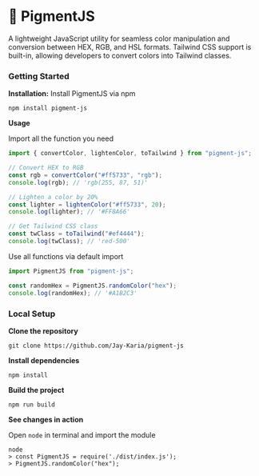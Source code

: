 # 🎨 PigmentJS

A lightweight JavaScript utility for seamless color manipulation and conversion between HEX, RGB, and HSL formats. Tailwind CSS support is built-in, allowing developers to convert colors into Tailwind classes.

### Getting Started

**Installation:** Install PigmentJS via npm

```shell
npm install pigment-js
```

**Usage**

Import all the function you need

```ts
import { convertColor, lightenColor, toTailwind } from "pigment-js";

// Convert HEX to RGB
const rgb = convertColor("#ff5733", "rgb");
console.log(rgb); // 'rgb(255, 87, 51)'

// Lighten a color by 20%
const lighter = lightenColor("#ff5733", 20);
console.log(lighter); // '#FF8A66'

// Get Tailwind CSS class
const twClass = toTailwind("#ef4444");
console.log(twClass); // 'red-500'
```

Use all functions via default import

```ts
import PigmentJS from "pigment-js";

const randomHex = PigmentJS.randomColor("hex");
console.log(randomHex); // '#A1B2C3'
```

### Local Setup

**Clone the repository**

```shell
git clone https://github.com/Jay-Karia/pigment-js
```

**Install dependencies**

```shell
npm install
```

**Build the project**

```shell
npm run build
```

**See changes in action**

Open `node` in terminal and import the module

```shell
node
> const PigmentJS = require('./dist/index.js');
> PigmentJS.randomColor("hex");
```
